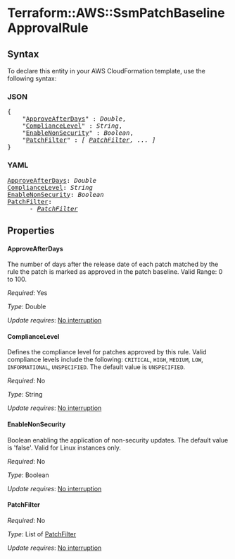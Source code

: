 # Terraform::AWS::SsmPatchBaseline ApprovalRule

## Syntax

To declare this entity in your AWS CloudFormation template, use the following syntax:

### JSON

<pre>
{
    "<a href="#approveafterdays" title="ApproveAfterDays">ApproveAfterDays</a>" : <i>Double</i>,
    "<a href="#compliancelevel" title="ComplianceLevel">ComplianceLevel</a>" : <i>String</i>,
    "<a href="#enablenonsecurity" title="EnableNonSecurity">EnableNonSecurity</a>" : <i>Boolean</i>,
    "<a href="#patchfilter" title="PatchFilter">PatchFilter</a>" : <i>[ <a href="approvalrule-patchfilter.md">PatchFilter</a>, ... ]</i>
}
</pre>

### YAML

<pre>
<a href="#approveafterdays" title="ApproveAfterDays">ApproveAfterDays</a>: <i>Double</i>
<a href="#compliancelevel" title="ComplianceLevel">ComplianceLevel</a>: <i>String</i>
<a href="#enablenonsecurity" title="EnableNonSecurity">EnableNonSecurity</a>: <i>Boolean</i>
<a href="#patchfilter" title="PatchFilter">PatchFilter</a>: <i>
      - <a href="approvalrule-patchfilter.md">PatchFilter</a></i>
</pre>

## Properties

#### ApproveAfterDays

The number of days after the release date of each patch matched by the rule the patch is marked as approved in the patch baseline. Valid Range: 0 to 100.

_Required_: Yes

_Type_: Double

_Update requires_: [No interruption](https://docs.aws.amazon.com/AWSCloudFormation/latest/UserGuide/using-cfn-updating-stacks-update-behaviors.html#update-no-interrupt)

#### ComplianceLevel

Defines the compliance level for patches approved by this rule. Valid compliance levels include the following: `CRITICAL`, `HIGH`, `MEDIUM`, `LOW`, `INFORMATIONAL`, `UNSPECIFIED`. The default value is `UNSPECIFIED`.

_Required_: No

_Type_: String

_Update requires_: [No interruption](https://docs.aws.amazon.com/AWSCloudFormation/latest/UserGuide/using-cfn-updating-stacks-update-behaviors.html#update-no-interrupt)

#### EnableNonSecurity

Boolean enabling the application of non-security updates. The default value is 'false'. Valid for Linux instances only.

_Required_: No

_Type_: Boolean

_Update requires_: [No interruption](https://docs.aws.amazon.com/AWSCloudFormation/latest/UserGuide/using-cfn-updating-stacks-update-behaviors.html#update-no-interrupt)

#### PatchFilter

_Required_: No

_Type_: List of <a href="approvalrule-patchfilter.md">PatchFilter</a>

_Update requires_: [No interruption](https://docs.aws.amazon.com/AWSCloudFormation/latest/UserGuide/using-cfn-updating-stacks-update-behaviors.html#update-no-interrupt)

